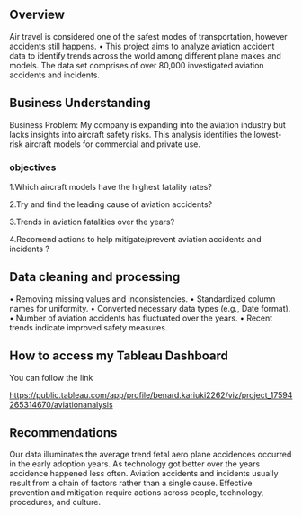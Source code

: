## Overview  
Air travel is considered one of the safest modes of transportation, however accidents still happens. • This project aims to analyze aviation accident data to identify trends across the world among different plane makes and models.
The data set comprises of over 80,000 investigated aviation accidents and incidents.

## Business Understanding 
Business Problem: My company is expanding into the aviation industry but lacks insights into aircraft safety risks. This analysis identifies the lowest-risk aircraft models for commercial and private use.
 
### objectives
1.Which aircraft models have the highest fatality rates?

2.Try and find the leading cause of aviation accidents?

3.Trends in aviation fatalities over the years?

4.Recomend actions to help mitigate/prevent aviation accidents and incidents ?

## Data cleaning and processing 
• Removing missing values and inconsistencies. 
• Standardized column names for uniformity. 
• Converted necessary data types (e.g., Date format).
• Number of aviation accidents has fluctuated over the years. 
• Recent trends indicate improved safety measures. 
## How to access my Tableau Dashboard
You can follow the link 

https://public.tableau.com/app/profile/benard.kariuki2262/viz/project_17594265314670/aviationanalysis

## Recommendations
Our data illuminates the average trend fetal aero plane accidences occurred in the early adoption years. As technology got better over the years accidence happened less often.
Aviation accidents and incidents usually result from a chain of factors rather than a single cause. Effective prevention and mitigation require actions across people, technology, procedures, and culture.

